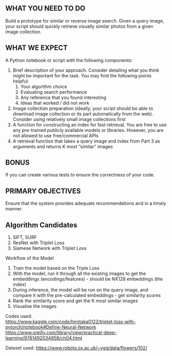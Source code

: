 ## WHAT YOU NEED TO DO
Build a prototype for similar or reverse image search. Given a query image, your script should quickly retrieve  visually similar photos from a given image collection.
 
## WHAT WE EXPECT
A Python notebook or script with the following components:
1.	Brief description of your approach. Consider detailing what you think might be important for the task. You may find the following points helpful:
    1.	Your algorithm choice
    2.	Evaluating search performance
    3.	Any reference that you found interesting
    4.	Ideas that worked / did not work 
2.	Image collection preparation (ideally, your script should be able to download image collection or its part automatically from the web). Consider using relatively small image collections first
3.	A function for constructing an index for fast retrieval. You are free to use any pre-trained publicly available models or libraries. However, you are not allowed to use free/commercial APIs
4.	A retrieval function that takes a query image and index from Part 3 as arguments and returns K most “similar” images

## BONUS
If you can create various tests to ensure the correctness of your code.
 
## PRIMARY OBJECTIVES
Ensure that the system provides adequate recommendations and in a timely manner.

## Algorithm Candidates

1. SIFT, SURF 
2. ResNet with Triplet Loss
3. Siamese Network with Triplet Loss

Workflow of the Model 

1. Train the model based on the Triple Loss
2. With the model, run it through all the existing images to get the embeddings (encodings/features) - should be NX128 embeddings (the index)
3. During inference, the model will be run on the query image, and compare it with the pre-calculated embeddings - get similarity scores
4. Rank the similarity score and get the K most similar images
5. Visualise the images



Codes used:  
https://www.kaggle.com/code/hirotaka0122/triplet-loss-with-pytorch/notebook#Define-Neural-Network  
https://www.oreilly.com/library/view/practical-deep-learning/9781492034858/ch04.html  

Dataset used:
https://www.robots.ox.ac.uk/~vgg/data/flowers/102/
